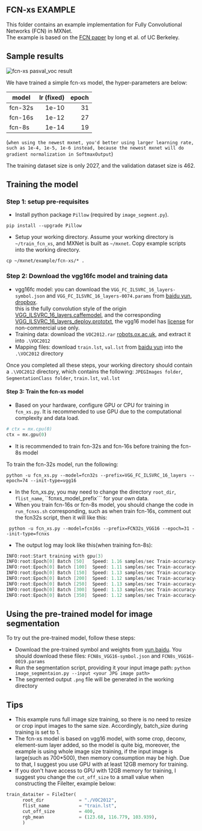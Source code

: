 <!---
  Licensed to the Apache Software Foundation (ASF) under one
  or more contributor license agreements.  See the NOTICE file
  distributed with this work for additional information
  regarding copyright ownership.  The ASF licenses this file
  to you under the Apache License, Version 2.0 (the
  "License"); you may not use this file except in compliance
  with the License.  You may obtain a copy of the License at

    http://www.apache.org/licenses/LICENSE-2.0

  Unless required by applicable law or agreed to in writing,
  software distributed under the License is distributed on an
  "AS IS" BASIS, WITHOUT WARRANTIES OR CONDITIONS OF ANY
  KIND, either express or implied.  See the License for the
  specific language governing permissions and limitations
  under the License.
-->

FCN-xs EXAMPLE
--------------
This folder contains an example implementation for Fully Convolutional Networks (FCN) in MXNet.  
The example is based on the [FCN paper](https://arxiv.org/abs/1411.4038) by long et al. of UC Berkeley.

## Sample results
![fcn-xs pasval_voc result](https://github.com/dmlc/web-data/blob/master/mxnet/image/fcnxs-example-result.jpg)

We have trained a simple fcn-xs model, the hyper-parameters are below:

| model   | lr (fixed) | epoch |
| ------- | ---------: | ----: |
| fcn-32s |      1e-10 |    31 |
| fcn-16s |      1e-12 |    27 |
| fcn-8s  |      1e-14 |    19 |

(```when using the newest mxnet, you'd better using larger learning rate, such as 1e-4, 1e-5, 1e-6 instead, because the newest mxnet will do gradient normalization in SoftmaxOutput```)

The training dataset size is only 2027, and the validation dataset size is 462.  

## Training the model

### Step 1: setup pre-requisites

- Install python package `Pillow` (required by `image_segment.py`).
```shell
pip install --upgrade Pillow
```
- Setup your working directory. Assume your working directory is `~/train_fcn_xs`, and MXNet is built as `~/mxnet`. Copy example scripts into the working directory.
```shell
cp ~/mxnet/example/fcn-xs/* .
```
### Step 2: Download the vgg16fc model and training data
* vgg16fc model: you can download the ```VGG_FC_ILSVRC_16_layers-symbol.json``` and ```VGG_FC_ILSVRC_16_layers-0074.params``` from [baidu yun](http://pan.baidu.com/s/1bgz4PC), [dropbox](https://www.dropbox.com/sh/578n5cxej7ofd6m/AACuSeSYGcKQDi1GoB72R5lya?dl=0).  
this is the fully convolution style of the origin
[VGG_ILSVRC_16_layers.caffemodel](http://www.robots.ox.ac.uk/~vgg/software/very_deep/caffe/VGG_ILSVRC_16_layers.caffemodel), and the corresponding [VGG_ILSVRC_16_layers_deploy.prototxt](https://gist.github.com/ksimonyan/211839e770f7b538e2d8#file-vgg_ilsvrc_16_layers_deploy-prototxt), the vgg16 model has [license](http://creativecommons.org/licenses/by-nc/4.0/) for non-commercial use only.
* Training data: download the ```VOC2012.rar```  [robots.ox.ac.uk](http://host.robots.ox.ac.uk/pascal/VOC/voc2012/VOCtrainval_11-May-2012.tar), and extract it into ```.\VOC2012```
* Mapping files: download ```train.lst```, ```val.lst``` from [baidu yun](http://pan.baidu.com/s/1bgz4PC) into the ```.\VOC2012``` directory

Once you completed all these steps, your working directory should contain a ```.\VOC2012``` directory, which contains the following: ```JPEGImages folder```, ```SegmentationClass folder```, ```train.lst```, ```val.lst```

#### Step 3: Train the fcn-xs model
* Based on your hardware, configure GPU or CPU for training in `fcn_xs.py`. It is recommended to use GPU due to the computational complexity and data load.
```python
# ctx = mx.cpu(0)
ctx = mx.gpu(0)
```
* It is recommended to train fcn-32s and fcn-16s before training the fcn-8s model

To train the fcn-32s model, run the following:
```shell
python -u fcn_xs.py --model=fcn32s --prefix=VGG_FC_ILSVRC_16_layers --epoch=74 --init-type=vgg16
```
* In the fcn_xs.py, you may need to change the directory ```root_dir```, ```flist_name```, ``fcnxs_model_prefix``` for your own data.
* When you train fcn-16s or fcn-8s model, you should change the code in ```run_fcnxs.sh``` corresponding, such as when train fcn-16s, comment out the fcn32s script, then it will like this:
```shell
 python -u fcn_xs.py --model=fcn16s --prefix=FCN32s_VGG16 --epoch=31 --init-type=fcnxs
```
* The output log may look like this(when training fcn-8s):
```c++
INFO:root:Start training with gpu(3)
INFO:root:Epoch[0] Batch [50]   Speed: 1.16 samples/sec Train-accuracy=0.894318
INFO:root:Epoch[0] Batch [100]  Speed: 1.11 samples/sec Train-accuracy=0.904681
INFO:root:Epoch[0] Batch [150]  Speed: 1.13 samples/sec Train-accuracy=0.908053
INFO:root:Epoch[0] Batch [200]  Speed: 1.12 samples/sec Train-accuracy=0.912219
INFO:root:Epoch[0] Batch [250]  Speed: 1.13 samples/sec Train-accuracy=0.914238
INFO:root:Epoch[0] Batch [300]  Speed: 1.13 samples/sec Train-accuracy=0.912170
INFO:root:Epoch[0] Batch [350]  Speed: 1.12 samples/sec Train-accuracy=0.912080
```

## Using the pre-trained model for image segmentation
To try out the pre-trained model, follow these steps:
* Download the pre-trained symbol and weights from [yun.baidu](http://pan.baidu.com/s/1bgz4PC). You should download these files: ```FCN8s_VGG16-symbol.json``` and ```FCN8s_VGG16-0019.params```
* Run the segmentation script, providing it your input image path: ```python image_segmentaion.py --input <your JPG image path>```
* The segmented output ```.png``` file will be generated in the working directory

## Tips
* This example runs full image size training, so there is no need to resize or crop input images to the same size. Accordingly, batch_size during training is set to 1.
* The fcn-xs model is based on vgg16 model, with some crop, deconv, element-sum layer added, so the model is quite big, moreover, the example is using whole image size training, if the input image is large(such as 700*500), then memory consumption may be high. Due to that, I suggest you use GPU with at least 12GB memory for training.
* If you don't have access to GPU with 12GB memory for training, I suggest you change the ```cut_off_size``` to a small value when constructing the FileIter, example below:  
```python
train_dataiter = FileIter(
      root_dir             = "./VOC2012",
      flist_name           = "train.lst",
      cut_off_size         = 400,
      rgb_mean             = (123.68, 116.779, 103.939),
      )
```

